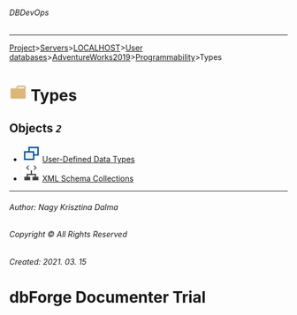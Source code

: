 ###### DBDevOps
___
[Project](../../../../../../startpage.md)>[Servers](../../../../../Servers.md)>[LOCALHOST](../../../../LOCALHOST.md)>[User databases](../../../UserDatabases.md)>[AdventureWorks2019](../../AdventureWorks2019.md)>[Programmability](../Programmability.md)>Types


# ![logo](../../../../../../Images/folder.svg) Types



## <a name="#Objects"></a>Objects _`2`_
- ![UserDataType](../../../../../../Images/usertype.svg) [User-Defined Data Types](UserDefinedDataTypes/UserDefinedDataTypes.md)
- ![XmlSchemaCollection](../../../../../../Images/xmlschema.svg) [XML Schema Collections](XmlSchemaCollection/XmlSchemaCollection.md)


___
###### Author: Nagy Krisztina Dalma
###### Copyright © All Rights Reserved
###### Created: 2021. 03. 15

# dbForge Documenter Trial